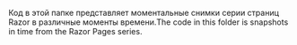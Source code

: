 <span data-ttu-id="2a987-101">Код в этой папке представляет моментальные снимки серии страниц Razor в различные моменты времени.</span><span class="sxs-lookup"><span data-stu-id="2a987-101">The code in this folder is snapshots in time from the Razor Pages series.</span></span>
